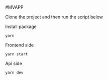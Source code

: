#MVAPP

Clone the project and then run the script below

Install package
```
yarn
```

Frontend side
```
yarn start
```

Api side
```
yarn dev
```